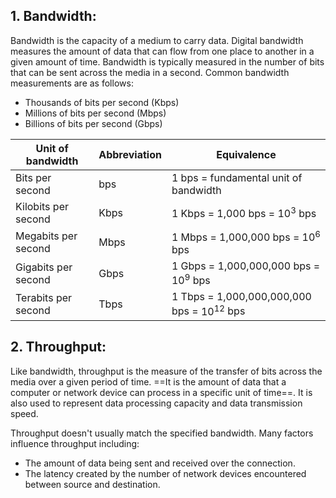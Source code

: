 ## 1. Bandwidth:
Bandwidth is the capacity of a medium to carry data. Digital bandwidth measures the amount of data that can flow from one place to another in a given amount of time. Bandwidth is typically measured in the number of bits that can be sent across the media in a second. Common bandwidth measurements are as follows:
- Thousands of bits per second (Kbps)
- Millions of bits per second (Mbps)
- Billions of bits per second (Gbps)

| Unit of bandwidth   | Abbreviation | Equivalence                                     |
| ------------------- | ------------ | ----------------------------------------------- |
| Bits per second     | bps          | 1 bps = fundamental unit of bandwidth           |
| Kilobits per second | Kbps         | 1 Kbps = 1,000 bps = $10^3$ bps                 |
| Megabits per second | Mbps         | 1 Mbps = 1,000,000 bps = $10^6$ bps             |
| Gigabits per second | Gbps         | 1 Gbps = 1,000,000,000 bps = $10^9$ bps         |
| Terabits per second | Tbps         | 1 Tbps = 1,000,000,000,000 bps = $10^1$$^2$ bps |

## 2. Throughput:
Like bandwidth, throughput is the measure of the transfer of bits across the media over a given period of time. ==It is the amount of data that a computer or network device can process in a specific unit of time==. It is also used to represent data processing capacity and data transmission speed.

Throughput doesn't usually match the specified bandwidth. Many factors influence throughput including:
- The amount of data being sent and received over the connection.
- The latency created by the number of network devices encountered between source and destination.
